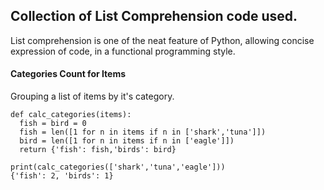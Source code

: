 ## Collection of List Comprehension code used.
List comprehension is one of the neat feature of Python, allowing concise expression of code, in a functional programming style.

#### Categories Count for Items
Grouping a list of items by it's category.
```
def calc_categories(items):
  fish = bird = 0
  fish = len([1 for n in items if n in ['shark','tuna']])           
  bird = len([1 for n in items if n in ['eagle']]) 
  return {'fish': fish,'birds': bird}

print(calc_categories(['shark','tuna','eagle']))
{'fish': 2, 'birds': 1}
```

